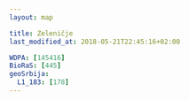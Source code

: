 ```yaml
---
layout: map

title: Zeleničje
last_modified_at: 2018-05-21T22:45:16+02:00

WDPA: [145416]
BioRaS: [445]
geoSrbija:
  L1_183: [178]
---
```

